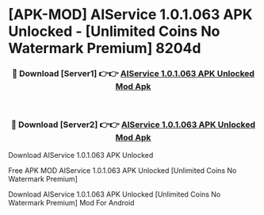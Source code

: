 # [APK-MOD] AIService 1.0.1.063 APK Unlocked - [Unlimited Coins No Watermark Premium] 8204d



<div align="center">
<h3>🔴 Download [Server1] 👉👉 <a href="https://momento.my/?title=AIService_1.0.1.063_APK_Unlocked">AIService 1.0.1.063 APK Unlocked Mod Apk</a></h3><br>

<h3>🔴 Download [Server2] 👉👉 <a href="https://momento.my/?title=AIService_1.0.1.063_APK_Unlocked">AIService 1.0.1.063 APK Unlocked Mod Apk</a></h3>
</div>



Download AIService 1.0.1.063 APK Unlocked 

Free APK MOD AIService 1.0.1.063 APK Unlocked [Unlimited Coins No Watermark Premium]

Download AIService 1.0.1.063 APK Unlocked [Unlimited Coins No Watermark Premium] Mod For Android
